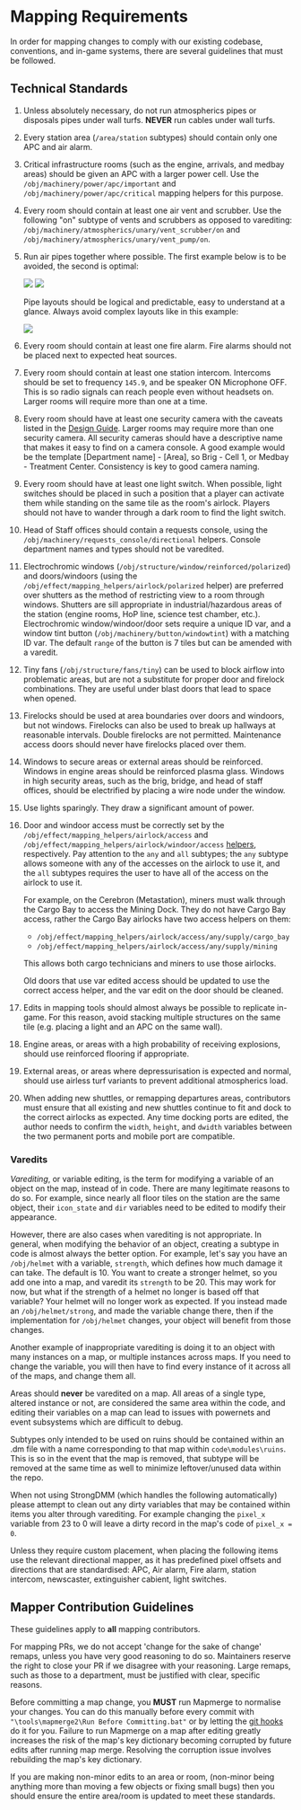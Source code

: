 # Mapping Requirements

In order for mapping changes to comply with our existing codebase, conventions,
and in-game systems, there are several guidelines that must be followed.

## Technical Standards

1. Unless absolutely necessary, do not run atmospherics pipes or disposals pipes
   under wall turfs. **NEVER** run cables under wall turfs.

2. Every station area (`/area/station` subtypes) should contain only one APC and
   air alarm.

3. Critical infrastructure rooms (such as the engine, arrivals, and medbay
   areas) should be given an APC with a larger power cell. Use the
   `/obj/machinery/power/apc/important` and `/obj/machinery/power/apc/critical`
   mapping helpers for this purpose.

4. Every room should contain at least one air vent and scrubber. Use the
   following "on" subtype of vents and scrubbers as opposed to varediting:
   `/obj/machinery/atmospherics/unary/vent_scrubber/on` and
   `/obj/machinery/atmospherics/unary/vent_pump/on`.

5.  Run air pipes together where possible. The first example below is to be
    avoided, the second is optimal:

    ![](./images/atmos_pipes_unaligned.png) ![](./images/atmos_pipes_aligned.png)

    Pipe layouts should be logical and predictable, easy to understand at a
    glance. Always avoid complex layouts like in this example:

    ![](./images/complex_pipes.png)

6. Every room should contain at least one fire alarm. Fire alarms should not be
   placed next to expected heat sources.

7. Every room should contain at least one station intercom. Intercoms should be
   set to frequency `145.9`, and be speaker ON Microphone OFF. This is so radio
   signals can reach people even without headsets on. Larger rooms will require
   more than one at a time.

8. Every room should have at least one security camera with the caveats listed
   in the [Design Guide](design.md). Larger rooms may require more than one
   security camera. All security cameras should have a descriptive name that
   makes it easy to find on a camera console. A good example would be the
   template \[Department name\] - \[Area\], so Brig - Cell 1, or Medbay -
   Treatment Center. Consistency is key to good camera naming.

9. Every room should have at least one light switch. When possible, light
   switches should be placed in such a position that a player can activate them
   while standing on the same tile as the room's airlock. Players should not
   have to wander through a dark room to find the light switch.

10. Head of Staff offices should contain a requests console, using the
    `/obj/machinery/requests_console/directional` helpers. Console department
    names and types should not be varedited.

11. Electrochromic windows (`/obj/structure/window/reinforced/polarized`) and
    doors/windoors (using the `/obj/effect/mapping_helpers/airlock/polarized`
    helper) are preferred over shutters as the method of restricting view to a
    room through windows. Shutters are sill appropriate in industrial/hazardous
    areas of the station (engine rooms, HoP line, science test chamber, etc.).
    Electrochromic window/windoor/door sets require a unique ID var, and a
    window tint button (`/obj/machinery/button/windowtint`) with a matching ID
    var. The default `range` of the button is 7 tiles but can be amended with a
    varedit.

12. Tiny fans (`/obj/structure/fans/tiny`) can be used to block airflow into
    problematic areas, but are not a substitute for proper door and firelock
    combinations. They are useful under blast doors that lead to space when
    opened.

13. Firelocks should be used at area boundaries over doors and windoors, but not
    windows. Firelocks can also be used to break up hallways at reasonable
    intervals. Double firelocks are not permitted. Maintenance access doors
    should never have firelocks placed over them.

14. Windows to secure areas or external areas should be reinforced. Windows in
    engine areas should be reinforced plasma glass. Windows in high security
    areas, such as the brig, bridge, and head of staff offices, should be
    electrified by placing a wire node under the window.

15. Use lights sparingly. They draw a significant amount of power.

16. Door and windoor access must be correctly set by the
    `/obj/effect/mapping_helpers/airlock/access` and
    `/obj/effect/mapping_helpers/airlock/windoor/access` [helpers][],
	respectively. Pay attention to the `any` and `all` subtypes; the `any`
    subtype allows someone with any of the accesses on the airlock to use it,
    and the `all` subtypes requires the user to have all of the access on the
    airlock to use it.

	For example, on the Cerebron (Metastation), miners must walk through the
    Cargo Bay to access the Mining Dock. They do not have Cargo Bay access,
    rather the Cargo Bay airlocks have two access helpers on them:

	- `/obj/effect/mapping_helpers/airlock/access/any/supply/cargo_bay`
	- `/obj/effect/mapping_helpers/airlock/access/any/supply/mining`

    This allows both cargo technicians and miners to use those airlocks.

    Old doors that use var edited access should be updated to use the correct
    access helper, and the var edit on the door should be cleaned.

17. Edits in mapping tools should almost always be possible to replicate
    in-game. For this reason, avoid stacking multiple structures on the same
    tile (e.g. placing a light and an APC on the same wall).

18. Engine areas, or areas with a high probability of receiving explosions,
    should use reinforced flooring if appropriate.

19. External areas, or areas where depressurisation is expected and normal,
    should use airless turf variants to prevent additional atmospherics load.

20. When adding new shuttles, or remapping departures areas, contributors must
    ensure that all existing and new shuttles continue to fit and dock to the
    correct airlocks as expected. Any time docking ports are edited, the author
    needs to confirm the `width`, `height`, and `dwidth` variables between the
    two permanent ports and mobile port are compatible.

[helpers]: https://github.com/ParadiseSS13/Paradise/blob/master/code/modules/mapping/access_helpers.dm

### Varedits

*Varediting*, or variable editing, is the term for modifying a variable of an
object on the map, instead of in code. There are many legitimate reasons to do
so. For example, since nearly all floor tiles on the station are the same
object, their `icon_state` and `dir` variables need to be edited to modify their
appearance.

However, there are also cases when varediting is not appropriate. In general,
when modifying the behavior of an object, creating a subtype in code is almost
always the better option. For example, let's say you have an `/obj/helmet` with
a variable, `strength`, which defines how much damage it can take. The default
is 10. You want to create a stronger helmet, so you add one into a map, and
varedit its `strength` to be 20. This may work for now, but what if the strength
of a helmet no longer is based off that variable? Your helmet will no longer
work as expected. If you instead made an `/obj/helmet/strong`, and made the
variable change there, then if the implementation for `/obj/helmet` changes,
your object will benefit from those changes.

Another example of inappropriate varediting is doing it to an object with many
instances on a map, or multiple instances across maps. If you need to change the
variable, you will then have to find every instance of it across all of the
maps, and change them all.

Areas should **never** be varedited on a map. All areas of a single type,
altered instance or not, are considered the same area within the code, and
editing their variables on a map can lead to issues with powernets and event
subsystems which are difficult to debug.

Subtypes only intended to be used on ruins should be contained within an .dm
file with a name corresponding to that map within `code\modules\ruins`. This is
so in the event that the map is removed, that subtype will be removed at the
same time as well to minimize leftover/unused data within the repo.

When not using StrongDMM (which handles the following automatically) please
attempt to clean out any dirty variables that may be contained within items you
alter through varediting. For example changing the `pixel_x` variable from 23 to
0 will leave a dirty record in the map's code of `pixel_x = 0`.

Unless they require custom placement, when placing the following items use the
relevant directional mapper, as it has predefined pixel offsets and directions
that are standardised: APC, Air alarm, Fire alarm, station intercom, newscaster,
extinguisher cabient, light switches.

## Mapper Contribution Guidelines

These guidelines apply to **all** mapping contributors.

For mapping PRs, we do not accept 'change for the sake of change' remaps, unless
you have very good reasoning to do so. Maintainers reserve the right to close
your PR if we disagree with your reasoning. Large remaps, such as those to a
department, must be justified with clear, specific reasons.

Before committing a map change, you **MUST** run Mapmerge to normalise your
changes. You can do this manually before every commit with
`"\tools\mapmerge2\Run Before Committing.bat"` or by letting the [git hooks](./quickstart.md#mapmerge)
do it for you. Failure to run Mapmerge on a map after editing greatly increases
the risk of the map's key dictionary becoming corrupted by future edits after
running map merge. Resolving the corruption issue involves rebuilding the map's
key dictionary.

If you are making non-minor edits to an area or room, (non-minor being anything
more than moving a few objects or fixing small bugs) then you should ensure the
entire area/room is updated to meet these standards.
